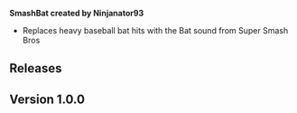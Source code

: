 **SmashBat created by Ninjanator93**
- Replaces heavy baseball bat hits with the Bat sound from Super Smash Bros

## Releases

## Version 1.0.0
